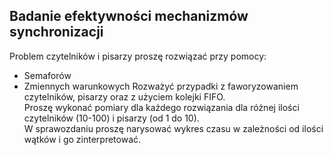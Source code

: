 ## Badanie efektywności mechanizmów synchronizacji
Problem czytelników i pisarzy proszę rozwiązać przy pomocy:
* Semaforów
* Zmiennych warunkowych
Rozważyć przypadki z faworyzowaniem czytelników, pisarzy oraz z użyciem kolejki FIFO.<br/>
Proszę wykonać pomiary dla każdego rozwiązania dla różnej ilości czytelników (10-100) i pisarzy (od 1 do 10).<br/>
W sprawozdaniu proszę narysować wykres czasu w zależności od ilości wątków i go zinterpretować.